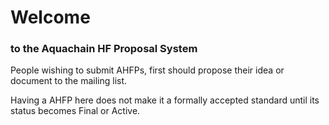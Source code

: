 # Welcome

### to the Aquachain HF Proposal System

People wishing to submit AHFPs, first should propose their idea or document to the mailing list.

Having a AHFP here does not make it a formally accepted standard until its status becomes Final or Active.



